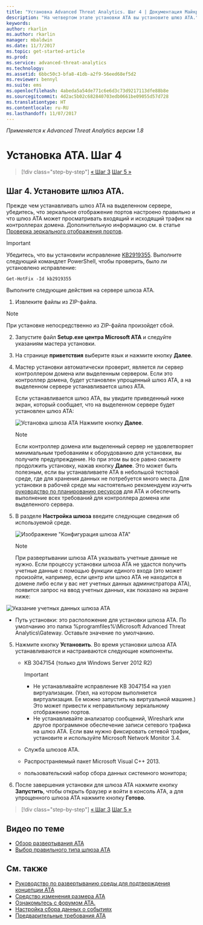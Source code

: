 ```yaml
---
title: "Установка Advanced Threat Analytics. Шаг 4 | Документация Майкрософт"
description: "На четвертом этапе установки ATA вы установите шлюз ATA."
keywords: 
author: rkarlin
ms.author: rkarlin
manager: mbaldwin
ms.date: 11/7/2017
ms.topic: get-started-article
ms.prod: 
ms.service: advanced-threat-analytics
ms.technology: 
ms.assetid: 6bbc50c3-bfa8-41db-a2f9-56eed68ef5d2
ms.reviewer: bennyl
ms.suite: ems
ms.openlocfilehash: 4abeda5a54de771c6e6d3c73d9217113dfe88b8e
ms.sourcegitcommit: 4d2ac5b02c682840703edb0661be09055d57d728
ms.translationtype: HT
ms.contentlocale: ru-RU
ms.lasthandoff: 11/07/2017
---
```

*Применяется к Advanced Threat Analytics версии 1.8*



# <a name="install-ata---step-4"></a>Установка ATA. Шаг 4

>[!div class="step-by-step"]
[« Шаг 3](install-ata-step3.md)
[Шаг 5 »](install-ata-step5.md)

## <a name="step-4-install-the-ata-gateway"></a>Шаг 4. Установите шлюз ATA.

Прежде чем устанавливать шлюз ATA на выделенном сервере, убедитесь, что зеркальное отображение портов настроено правильно и что шлюз ATA может просматривать входящий и исходящий трафик на контроллерах домена. Дополнительную информацию см. в статье [Проверка зеркального отображения портов](validate-port-mirroring.md).


> [!IMPORTANT]
> Убедитесь, что вы установили исправление [KB2919355](http://support.microsoft.com/kb/2919355/).  Выполните следующий командлет PowerShell, чтобы проверить, было ли установлено исправление:
>
> `Get-HotFix -Id kb2919355`

Выполните следующие действия на сервере шлюза ATA.

1.  Извлеките файлы из ZIP-файла. 
> [!NOTE] 
> При установке непосредственно из ZIP-файла произойдет сбой.

2.  Запустите файл **Setup.exe центра Microsoft ATA** и следуйте указаниям мастера установки.

3.  На странице **приветствия** выберите язык и нажмите кнопку **Далее**.

4.  Мастер установки автоматически проверит, является ли сервер контроллером домена или выделенным сервером. Если это контроллер домена, будет установлен упрощенный шлюз ATA, а на выделенном сервере устанавливается шлюз ATA. 
    
    Если устанавливается шлюз ATA, вы увидите приведенный ниже экран, который сообщает, что на выделенном сервере будет установлен шлюз ATA:
    
    ![Установка шлюза ATA](media/ata-gw-install.png) Нажмите кнопку **Далее**.

    > [!NOTE] 
    > Если контроллер домена или выделенный сервер не удовлетворяет минимальным требованиям к оборудованию для установки, вы получите предупреждение. Но при этом вы все равно сможете продолжить установку, нажав кнопку **Далее**. Это может быть полезным, если вы устанавливаете ATA в небольшой тестовой среде, где для хранения данных не потребуется много места. Для установки в рабочей среде мы настоятельно рекомендуем изучить [руководство по планированию ресурсов](ata-capacity-planning.md) для ATA и обеспечить выполнение всех требований для контроллера домена или выделенного сервера.

4.  В разделе **Настройка шлюза** введите следующие сведения об используемой среде.

    ![Изображение "Конфигурация шлюза ATA"](media/ata-gw-configure.png)

    > [!NOTE]
    > При развертывании шлюза ATA указывать учетные данные не нужно. Если процессу установки шлюза ATA не удастся получить учетные данные с помощью функции единого входа (это может произойти, например, если центр или шлюз ATA не находится в домене либо если у вас нет учетных данных администратора ATA), появится запрос на ввод учетных данных, как показано на экране ниже: 

  ![Указание учетных данных шлюза ATA](media/ata-install-credentials.png)

   - Путь установки: это расположение для установки шлюза ATA. По умолчанию это папка %programfiles%\Microsoft Advanced Threat Analytics\Gateway. Оставьте значение по умолчанию.
    
5. Нажмите кнопку **Установить**. Во время установки шлюза ATA устанавливаются и настраиваются следующие компоненты.

    -   KB 3047154 (только для Windows Server 2012 R2)

        > [!IMPORTANT]
        > -   Не устанавливайте исправление KB 3047154 на узел виртуализации. (Узел, на котором выполняется виртуализация. Ее можно запустить на виртуальной машине.) Это может привести к неправильному зеркальному отображению портов. 
        > -   Не устанавливайте анализатор сообщений, Wireshark или другое программное обеспечение записи сетевого трафика на шлюз ATA. Если вам нужно фиксировать сетевой трафик, установите и используйте Microsoft Network Monitor 3.4.

    -   Служба шлюзов ATA.
    -   Распространяемый пакет Microsoft Visual C++ 2013.
    -   пользовательский набор сбора данных системного монитора;

5.  После завершения установки для шлюза ATA нажмите кнопку **Запустить**, чтобы открыть браузер и войти в консоль ATA, а для упрощенного шлюза ATA нажмите кнопку **Готово**.


>[!div class="step-by-step"]
[« Шаг 3](install-ata-step3.md)
[Шаг 5 »](install-ata-step5.md)


## <a name="related-videos"></a>Видео по теме
- [Обзор развертывания ATA](https://channel9.msdn.com/Shows/Microsoft-Security/Overview-of-ATA-Deployment-in-10-Minutes)
- [Выбор правильного типа шлюза ATA](https://channel9.msdn.com/Shows/Microsoft-Security/ATA-Deployment-Choose-the-Right-Gateway-Type)

## <a name="see-also"></a>См. также
- [Руководство по развертыванию среды для подтверждения концепции ATA](http://aka.ms/atapoc)
- [Средство изменения размера ATA](http://aka.ms/atasizingtool)
- [Ознакомьтесь с форумом ATA.](https://social.technet.microsoft.com/Forums/security/home?forum=mata)
- [Настройка сбора данных о событиях](configure-event-collection.md)
- [Предварительные требования ATA](ata-prerequisites.md)

